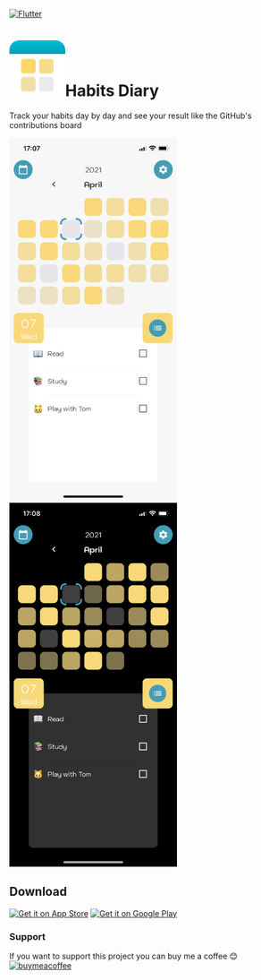[![Flutter](https://img.shields.io/badge/Made%20with-Flutter-blue.svg)](https://flutter.dev/)

# <img src="/assets/icons/icon.png" width="100"/>Habits Diary


Track your habits day by day and see your result like the GitHub's contributions board  

<img src="/screenshots/light.png" width="300"/> <img src="/screenshots/dark.png" width="300"/>

## Download

<a href="https://www.apple.com/app-store/"><img width="250" alt="Get it on App Store" src="https://developer.apple.com/app-store/marketing/guidelines/images/badge-example-preferred_2x.png"></a>
<a href="https://play.google.com/store/apps/details?id=com.giacomopignoni.habits_diary"><img width="250" alt="Get it on Google Play" src="https://play.google.com/intl/en_us/badges/static/images/badges/en_badge_web_generic.png"/></a>

### Support
If you want to support this project you can buy me a coffee 😊  
[![buymeacoffee](https://www.buymeacoffee.com/assets/img/custom_images/orange_img.png)](https://www.buymeacoffee.com/pigna)
